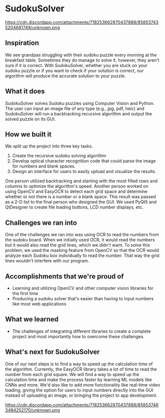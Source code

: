 # SudokuSolver
https://cdn.discordapp.com/attachments/718253662870437888/858537435204681749/unknown.png

## Inspiration
We see grandpas struggling with their sudoku puzzle every morning at the breakfast table. Sometimes they do manage to solve it, however, they aren't sure if it is correct. With SudokuSolver, whether you are stuck on your sudoku puzzle or if you want to check if your solution is correct, our algorithm will produce the accurate solution to your puzzle.

## What it does
SudokuSolver solves Sudoku puzzles using Computer Vision and Python. The user can input an image file of any type (e.g., jpg, pdf, heic) and SudokuSolver will run a backtracking recursive algorithm and output the solved puzzle on its GUI. 

## How we built it
We split up the project into three key tasks. 
1. Create the recursive sudoku solving algorithm
2. Develop optical character recognition code that could parse the image for numbers and blank spaces.
3. Design an interface for users to easily upload and visualize the results.

One person utilized backtracking and starting with the most filled rows and columns to optimize the algorithm's speed. Another person worked on using OpenCV and EasyOCR to detect each grid space and determine whether or not there is a number or a blank space. This result was passed as a 2-D list to the final person who designed the GUI. We used PyQt5 and QtDesigner to create file loading buttons, LCD number displays, etc. 

## Challenges we ran into
One of the challenges we ran into was using OCR to read the numbers from the sudoku board. When we initially used OCR, it would read the numbers but it would also read the grid lines, which we didn't want. To solve this problem, we used the masking feature from OpenCV so that the OCR would analyze each Sudoku box individually to read the number. That way the grid lines wouldn't interfere with our program.

## Accomplishments that we're proud of
- Learning and utilizing OpenCV and other computer vision libraries for the first time
- Producing a sudoku solver that's easier than having to input numbers like most web applications

## What we learned
- The challenges of integrating different libraries to create a complete project and most importantly how to overcome these challenges.

## What's next for SudokuSolver
One of our next steps is to find a way to speed up the calculation time of the algorithm. Currently, the EasyOCR library takes a lot of time to read the number from each grid square. We will find a way to speed up the calculation time and make the process faster by learning ML models like CNNs and more.
We'd also like to add more functionality like real-time video loading, giving the option for users to input numbers directly into the GUI instead of uploading an image, or bringing the project to app development.

https://cdn.discordapp.com/attachments/718253662870437888/858537463484252170/unknown.png
